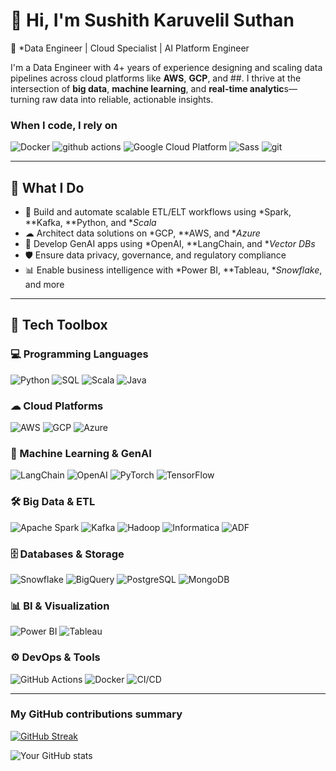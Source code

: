 # 👋 Hi, I'm Sushith Karuvelil Suthan

🎯 *Data Engineer | Cloud Specialist | AI Platform Engineer

I'm a Data Engineer with 4+ years of experience designing and scaling data pipelines across cloud platforms like **AWS**, **GCP**, and ##. I thrive at the intersection of **big data**, **machine learning**, and **real-time analytic**s—turning raw data into reliable, actionable insights.


<!-- ![](https://komarev.com/ghpvc/?username=sushithks&color=blue) -->




<h3>When I code, I rely on</h3>
<p>

  <img alt="Docker" src="https://img.shields.io/badge/-Docker-46a2f1?style=flat-square&logo=docker&logoColor=white" />
  <img alt="github actions" src="https://img.shields.io/badge/-Github_Actions-2088FF?style=flat-square&logo=github-actions&logoColor=white" />
  <img alt="Google Cloud Platform" src="https://img.shields.io/badge/-Google_Cloud_Platform-1a73e8?style=flat-square&logo=google-cloud&logoColor=white" />

  <img alt="Sass" src="https://img.shields.io/badge/-Sass-CC6699?style=flat-square&logo=sass&logoColor=white" />
  <img alt="git" src="https://img.shields.io/badge/-Git-F05032?style=flat-square&logo=git&logoColor=white" />

</p>


---

## 🚀 What I Do

- 🔄 Build and automate scalable ETL/ELT workflows using *Spark, **Kafka, **Python, and **Scala*
- ☁ Architect data solutions on *GCP, **AWS, and **Azure*
- 🤖 Develop GenAI apps using *OpenAI, **LangChain, and **Vector DBs*
- 🛡 Ensure data privacy, governance, and regulatory compliance
- 📊 Enable business intelligence with *Power BI, **Tableau, **Snowflake*, and more

---

## 🧰 Tech Toolbox

### 💻 Programming Languages
![Python](https://img.shields.io/badge/Python-3670A0?style=flat&logo=python&logoColor=white)
![SQL](https://img.shields.io/badge/SQL-025E8C?style=flat&logo=postgresql&logoColor=white)
![Scala](https://img.shields.io/badge/Scala-DC322F?style=flat&logo=scala&logoColor=white)
![Java](https://img.shields.io/badge/Java-ED8B00?style=flat&logo=openjdk&logoColor=white)

### ☁ Cloud Platforms
![AWS](https://img.shields.io/badge/AWS-232F3E?style=flat&logo=amazon-aws&logoColor=white)
![GCP](https://img.shields.io/badge/GCP-4285F4?style=flat&logo=google-cloud&logoColor=white)
![Azure](https://img.shields.io/badge/Azure-0078D4?style=flat&logo=microsoft-azure&logoColor=white)

### 🧠 Machine Learning & GenAI
![LangChain](https://img.shields.io/badge/LangChain-000000?style=flat&logo=langchain&logoColor=white)
![OpenAI](https://img.shields.io/badge/OpenAI-412991?style=flat&logo=openai&logoColor=white)
![PyTorch](https://img.shields.io/badge/PyTorch-EE4C2C?style=flat&logo=pytorch&logoColor=white)
![TensorFlow](https://img.shields.io/badge/TensorFlow-FF6F00?style=flat&logo=tensorflow&logoColor=white)

### 🛠 Big Data & ETL
![Apache Spark](https://img.shields.io/badge/Apache%20Spark-E25A1C?style=flat&logo=apachespark&logoColor=white)
![Kafka](https://img.shields.io/badge/Apache%20Kafka-231F20?style=flat&logo=apachekafka&logoColor=white)
![Hadoop](https://img.shields.io/badge/Hadoop-66CCFF?style=flat&logo=apachehadoop&logoColor=white)
![Informatica](https://img.shields.io/badge/Informatica-E34F26?style=flat)
![ADF](https://img.shields.io/badge/Azure%20Data%20Factory-0078D4?style=flat&logo=azuredevops&logoColor=white)

### 🗄 Databases & Storage
![Snowflake](https://img.shields.io/badge/Snowflake-29B5E8?style=flat&logo=snowflake&logoColor=white)
![BigQuery](https://img.shields.io/badge/BigQuery-669DF6?style=flat&logo=google-cloud&logoColor=white)
![PostgreSQL](https://img.shields.io/badge/PostgreSQL-336791?style=flat&logo=postgresql&logoColor=white)
![MongoDB](https://img.shields.io/badge/MongoDB-47A248?style=flat&logo=mongodb&logoColor=white)

### 📊 BI & Visualization
![Power BI](https://img.shields.io/badge/PowerBI-F2C811?style=flat&logo=powerbi&logoColor=black)
![Tableau](https://img.shields.io/badge/Tableau-E97627?style=flat&logo=tableau&logoColor=white)

### ⚙ DevOps & Tools
![GitHub Actions](https://img.shields.io/badge/GitHub%20Actions-2088FF?style=flat&logo=githubactions&logoColor=white)
![Docker](https://img.shields.io/badge/Docker-2496ED?style=flat&logo=docker&logoColor=white)
![CI/CD](https://img.shields.io/badge/CI/CD-blue?style=flat&logo=github&logoColor=white)

---


<h3>My GitHub contributions summary</h3>

[![GitHub Streak](https://github-readme-streak-stats.herokuapp.com?user=sushithks&theme=dark&ring=fb4362&file=fb4362&currStreakNum=fb4362&currStreakLabel=fb4362&hide_border=true)](https://git.io/streak-stats)

![Your GitHub stats](https://github-readme-stats.vercel.app/api?username=sushithks&hide_border=true&show_icons=true&bg_color=151515&title_color=fb4362&icon_color=fb4362&text_bold=false&text_color=9e9e9e)
